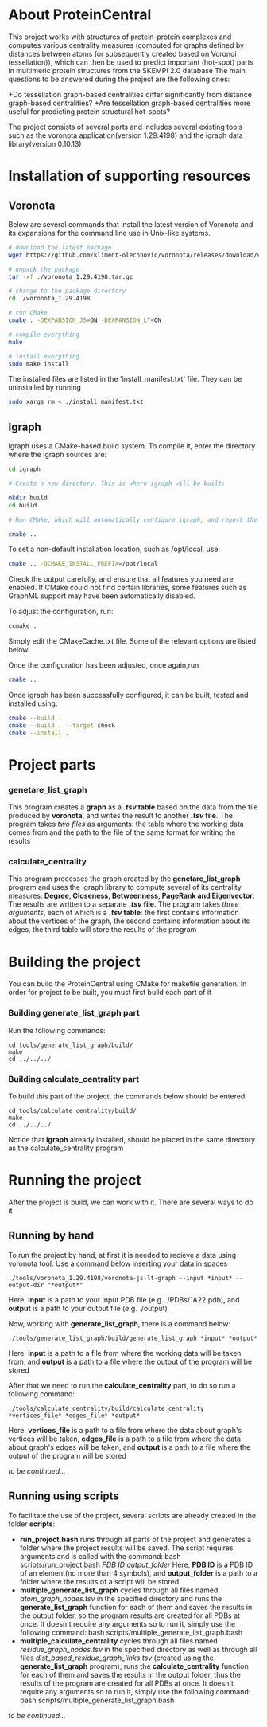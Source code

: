 # About ProteinCentral
This project works with structures of protein-protein complexes and computes various centrality measures (computed for graphs defined by distances between atoms (or subsequently created based on Voronoi tessellation)), which can then be used to predict important (hot-spot) parts in multimeric protein structures from the SKEMPI 2.0 database
The main questions to be answered during the project are the following ones:

+Do tessellation graph-based centralities differ significantly from distance graph-based centralities?
+Are tessellation graph-based centralities more useful for predicting protein structural hot-spots?

The project consists of several parts and includes several existing tools such as the voronota application(version 1.29.4198) and the igraph data library(version 0.10.13)

# Installation of supporting resources
## Voronota

Below are several commands that install the latest version of Voronota and its expansions for the command line use in Unix-like systems.

```bash
# download the latest package
wget https://github.com/kliment-olechnovic/voronota/releases/download/v1.29.4198/voronota_1.29.4198.tar.gz

# unpack the package
tar -xf ./voronota_1.29.4198.tar.gz

# change to the package directory
cd ./voronota_1.29.4198

# run CMake
cmake . -DEXPANSION_JS=ON -DEXPANSION_LT=ON

# compile everything
make

# install everything
sudo make install
```

The installed files are listed in the 'install_manifest.txt' file.
They can be uninstalled by running

```bash
sudo xargs rm < ./install_manifest.txt
```

## Igraph
Igraph uses a CMake-based build system. To compile it, enter the directory where the igraph sources are:

```bash
cd igraph

# Create a new directory. This is where igraph will be built:

mkdir build
cd build

# Run CMake, which will automatically configure igraph, and report the configuration:

cmake ..
```
To set a non-default installation location, such as /opt/local, use:

```bash
cmake .. -DCMAKE_INSTALL_PREFIX=/opt/local
```
Check the output carefully, and ensure that all features you need are enabled. If CMake could not find certain libraries, some features such as GraphML support may have been automatically disabled.

To adjust the configuration, run:
```bash 
ccmake . 
```

Simply edit the CMakeCache.txt file. Some of the relevant options are listed below.

Once the configuration has been adjusted, once again,run 
```bash
cmake ..
```

Once igraph has been successfully configured, it can be built, tested and installed using:
```bash
cmake --build .
cmake --build . --target check
cmake --install .
```

# Project parts
### genetare_list_graph
This program creates a **graph** as a **_.tsv_ table** based on the data from the file produced by **voronota**, and writes the result to another **_.tsv_ file**. The program takes *two files* as arguments: the table where the working data comes from and the path to the file of the same format for writing the results
### calculate_centrality
This program processes the graph created by the **genetare_list_graph** program and uses the igraph library to compute several of its centrality measures: **Degree, Closeness, Betweenness, PageRank and Eigenvector**. The results are written to a separate **_.tsv_ file**. The program takes *three arguments*, each of which is a **_.tsv_ table**: the first contains information about the vertices of the graph, the second contains information about its edges, the third table will store the results of the program


# Building the project
You can build the ProteinCentral using CMake for makefile generation. In order for project to be built, you must first build each part of it
### Building generate_list_graph part
Run the following commands:

    cd tools/generate_list_graph/build/
    make
    cd ../../../

### Building calculate_centrality part
To build this part of the project, the commands below should be entered:

    cd tools/calculate_centrality/build/
    make
    cd ../../../

Notice that **igraph** already installed, should be placed in the same directory as the calculate_centrality program
# Running the project
After the project is build, we can work with it. There are several ways to do it
## Running by hand
To run the project by hand, at first it is needed to recieve a data using voronota tool.
Use a command below inserting your data in spaces

    ./tools/voronota_1.29.4198/voronota-js-lt-graph --input *input* --output-dir "*output*"

Here, **input** is a path to your input PDB file (e.g. ./PDBs/1A22.pdb), and **output** is a path to your output file (e.g. ./output)

Now, working with **generate_list_graph**, there is a command below:

    ./tools/generate_list_graph/build/generate_list_graph *input* *output*

Here, **input** is a path to a file from where the working data will be taken from, and **output** is a path to a file where the output of the program will be stored

After that we need to run the **calculate_centrality** part, to do so run a following command:

    ./tools/calculate_centrality/build/calculate_centrality *vertices_file* *edges_file* *output*

Here, **vertices_file** is a path to a file from where the data about graph's vertices will be taken, **edges_file** is a path to a file from where the data about graph's edges will be taken, and **output** is a path to a file where the output of the program will be stored

*to be continued...*

## Running using scripts
To facilitate the use of the project, several scripts are already created in the folder **scripts**:

- **run_project.bash** runs through all parts of the project and generates a folder where the project results will be saved. The script requires arguments and is called with the command:
    bash scripts/run_project.bash *PDB ID* *output_folder*
Here, **PDB ID** is a PDB ID of an element(no more than 4 symbols), and **output_folder** is a path to a folder where the results of a script will be stored
- **multiple_generate_list_graph** cycles through all files named *atom_graph_nodes.tsv* in the specified directory and runs the **generate_list_graph** function for each of them and saves the results in the output folder, so the program results are created for all PDBs at once. It doesn't require any arguments so to run it, simply use the following command:
    bash scripts/multiple_generate_list_graph.bash
- **multiple_calculate_centrality** cycles through all files named *residue_graph_nodes.tsv* in the specified directory as well as through all files *dist_based_residue_graph_links.tsv* (created using the **generate_list_graph** program), runs the **calculate_centrality** function for each of them and saves the results in the output folder, thus the results of the program are created for all PDBs at once. It doesn't require any arguments so to run it, simply use the following command:
    bash scripts/multiple_generate_list_graph.bash

*to be continued...*